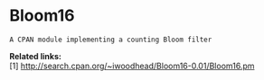# Bloom16
```
A CPAN module implementing a counting Bloom filter
```
<b>Related links:</b><br>
[1] http://search.cpan.org/~iwoodhead/Bloom16-0.01/Bloom16.pm <br>
